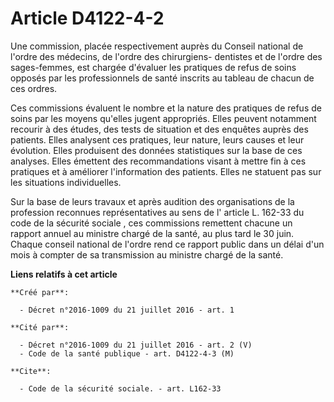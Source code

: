 # Article D4122-4-2

Une commission, placée respectivement auprès du Conseil national de l'ordre des médecins, de l'ordre des chirurgiens-
dentistes et de l'ordre des sages-femmes, est chargée d'évaluer les pratiques de refus de soins opposés par les
professionnels de santé inscrits au tableau de chacun de ces ordres. 

Ces commissions évaluent le nombre et la nature des pratiques de refus de soins par les moyens qu'elles jugent appropriés.
Elles peuvent notamment recourir à des études, des tests de situation et des enquêtes auprès des patients. Elles analysent
ces pratiques, leur nature, leurs causes et leur évolution. Elles produisent des données statistiques sur la base de ces
analyses. Elles émettent des recommandations visant à mettre fin à ces pratiques et à améliorer l'information des patients.
Elles ne statuent pas sur les situations individuelles. 

Sur la base de leurs travaux et après audition des organisations de la profession reconnues représentatives au sens de l'
article L. 162-33 du code de la sécurité sociale
, ces commissions remettent chacune un rapport annuel au ministre chargé de la santé, au plus tard le 30 juin. Chaque conseil
national de l'ordre rend ce rapport public dans un délai d'un mois à compter de sa transmission au ministre chargé de la
santé.

**Liens relatifs à cet article**

	**Créé par**:

	  - Décret n°2016-1009 du 21 juillet 2016 - art. 1

	**Cité par**:

	  - Décret n°2016-1009 du 21 juillet 2016 - art. 2 (V)
	  - Code de la santé publique - art. D4122-4-3 (M)

	**Cite**:

	  - Code de la sécurité sociale. - art. L162-33
